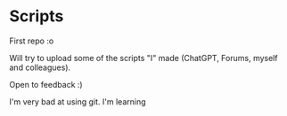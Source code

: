 ﻿# Scripts

First repo :o

Will try to upload some of the scripts "I" made (ChatGPT, Forums, myself and colleagues).

Open to feedback :)


I'm very bad at using git. I'm learning